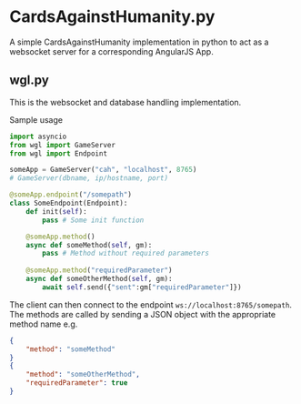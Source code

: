 # CardsAgainstHumanity.py
A simple CardsAgainstHumanity implementation in python to act as a websocket server for a corresponding AngularJS App.

## wgl.py
This is the websocket and database handling implementation.

Sample usage
```python
import asyncio
from wgl import GameServer
from wgl import Endpoint

someApp = GameServer("cah", "localhost", 8765) 
# GameServer(dbname, ip/hostname, port)

@someApp.endpoint("/somepath")
class SomeEndpoint(Endpoint):
    def init(self):
        pass # Some init function

    @someApp.method()
    async def someMethod(self, gm):
        pass # Method without required parameters
        
    @someApp.method("requiredParameter")
    async def someOtherMethod(self, gm):
        await self.send({"sent":gm["requiredParameter"]})
```
The client can then connect to the endpoint `ws://localhost:8765/somepath`.
The methods are called by sending a JSON object with the appropriate method name e.g.
```json
{
    "method": "someMethod"
}
{
    "method": "someOtherMethod",
    "requiredParameter": true
}
```